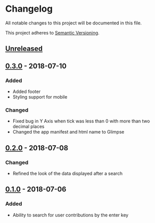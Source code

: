 # Changelog
All notable changes to this project will be documented in this file.

This project adheres to [Semantic Versioning](https://semver.org/spec/v2.0.0.html).

## [Unreleased]

## [0.3.0] - 2018-07-10
### Added
- Added footer
- Styling support for mobile

### Changed
- Fixed bug in Y Axis when tick was less than 0 with more than two decimal places
- Changed the app manifest and html name to Glimpse

## [0.2.0] - 2018-07-08
### Changed
- Refined the look of the data displayed after a search

## [0.1.0] - 2018-07-06
### Added
- Ability to search for user contributions by the enter key

[Unreleased]: https://github.com/matt-jarrett/glimpse/compare/v0.3.0...master
[0.3.0]: https://github.com/matt-jarrett/glimpse/compare/v0.2.0...v0.3.0
[0.2.0]: https://github.com/matt-jarrett/glimpse/compare/v0.1.0...v0.2.0
[0.1.0]: https://github.com/matt-jarrett/glimpse/releases/tag/v0.1.0
